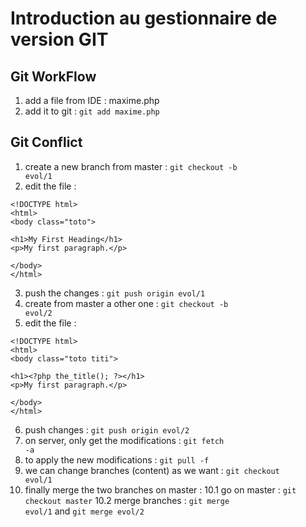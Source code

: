 # Introduction au gestionnaire de version GIT

## Git WorkFlow
1. add a file from IDE : maxime.php
2. add it to git : <code>git add maxime.php</code>

## Git Conflict
1. create a new branch from master : <code>git checkout -b evol/1</code>
2. edit the file :
```
<!DOCTYPE html>
<html>
<body class="toto">

<h1>My First Heading</h1>
<p>My first paragraph.</p>

</body>
</html>
```
3. push the changes : <code>git push origin evol/1</code>
4. create from master a other one : <code>git checkout -b evol/2</code>
5. edit the file :
```
<!DOCTYPE html>
<html>
<body class="toto titi">

<h1><?php the_title(); ?></h1>
<p>My first paragraph.</p>

</body>
</html>
```
6. push changes : <code>git push origin evol/2</code>
7. on server, only get the modifications : <code>git fetch -a</code>
8. to apply the new modifications : <code>git pull -f</code>
9. we can change branches (content) as we want : <code>git checkout evol/1</code>
10. finally merge the two branches on master :
10.1 go on master : <code>git checkout master</code>
10.2 merge branches : <code>git merge evol/1</code> and <code>git merge evol/2</code>
